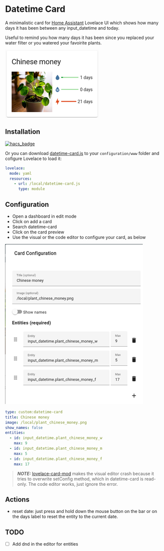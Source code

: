 # Datetime Card
A minimalistic card for [Home Assistant]( https://github.com/home-assistant/core) Lovelace UI which shows how many days it has been between any input_datetime and today.

Useful to remind you how many days it has been since you replaced your water filter or you watered your favoirite plants.

![chinese_money](https://raw.githubusercontent.com/a-p-z/datetime-card/main/images/chinese_money.png "Chinese money")

## Installation
[![hacs_badge](https://img.shields.io/badge/HACS-Default-41BDF5.svg?style=for-the-badge)](https://github.com/hacs/integration)

Or you can download [datetime-card.js](https://github.com/a-p-z/datetime-card/releases/download/1.0.0/datetime-card.js) to your `configuration/www` folder and cofigure Lovelace to load it:
```yaml
lovelace:
  mode: yaml
  resources:
    - url: /local/datetime-card.js
      type: module
```

## Configuration
- Open a dashboard in edit mode
- Click on add a card
- Search datetime-card
- Click on the card preview
- Use the visual or the code editor to configure your card, as below

![configuration](https://raw.githubusercontent.com/a-p-z/datetime-card/main/images/configuration.png "Configuration")

```yaml
type: custom:datetime-card
title: Chinese money
image: /local/plant_chinese_money.png
show_names: false
entities:
  - id: input_datetime.plant_chinese_money_w
    max: 9
  - id: input_datetime.plant_chinese_money_m
    max: 5
  - id: input_datetime.plant_chinese_money_f
    max: 17
```
> **_NOTE:_** [lovelace-card-mod](https://github.com/thomasloven/lovelace-card-mod) makes the visual editor crash because it tries to overwrite setConfig method, which in datetime-card is read-only. The code editor works, just ignore the error.

## Actions
- reset date: just press and hold down the mouse button on the bar or on the days label to reset the entity to the current date.

## TODO
- [ ] Add dnd in the editor for entities

